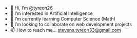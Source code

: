 - 👋 Hi, I’m @tyreon26
- 👀 I’m interested in Artificial Intelligence
- 🌱 I’m currently learning Computer Science (Math)
- 💞️ I’m looking to collaborate on web development projects
- 📫 How to reach me... stevens.tyreon33@gmail.com

<!---
tyreon26/tyreon26 is a ✨ special ✨ repository because its `README.md` (this file) appears on your GitHub profile.
You can click the Preview link to take a look at your changes.
--->
